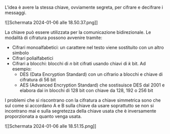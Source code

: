 L'idea è avere la stessa chiave, ovviamente segreta, per cifrare e decifrare i messaggi.

![[Schermata 2024-01-06 alle 18.50.37.png]]

La chiave può essere utilizzata per la comunicazione bidirezionale.
Le modalità di cifratura possono avvenire tramite:
- Cifrari monoalfabetici: un carattere nel testo viene sostituito con un altro simbolo
- Cifrari polialfabetici
- Cifrari a blocchi: blocchi di $n$ bit cifrati usando chiavi di $k$ bit. Ad esempio:
	- DES (Data Encryption Standard) con un cifrario a blocchi e chiave di cifratura di 56 bit
	- AES (Advanced Encryption Standard) che sostisuisce DES dal 2001 e elabora dai in blocchi di 128 bit con chiave da 128, 192 o 256 bit

I problemi che si riscontrano con la cifratura a chiave simmetrica sono che sul come si accordano A e B sulla chiave da usare soprattutto se non si incontrano mai e sulla segretezza della chiave usata che è inversamente proporzionata a quanto venga usata.

![[Schermata 2024-01-06 alle 18.51.15.png]]

